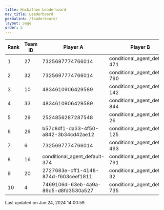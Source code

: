 ```yaml
---
title: Hackathon Leaderboard
nav_title: Leaderboard
permalink: /leaderboard/
layout: page
order: 5
---
```


|Rank            |Team ID         |Player A        |Player B        |Player C        |Total Score     |
|----------------|----------------|----------------|----------------|----------------|----------------|
|1               |27              |7325697774766014|conditional_agent_default-471|conditional_agent_default-908|4475.63         |
|2               |32              |7325697774766014|conditional_agent_default-790|conditional_agent_default-980|2153.96         |
|3               |10              |4834610906429589|conditional_agent_default-142|conditional_agent_default-525|1979.0          |
|4               |33              |4834610906429589|conditional_agent_default-844|conditional_agent_default-918|1917.08         |
|5               |29              |2524856287287548|conditional_agent_default-26|conditional_agent_default-292|1913.4          |
|6               |26              |b57c8df1-da33-4f50-a842-3b34cd42ae12|conditional_agent_default-125|conditional_agent_default-159|1860.82         |
|7               |6               |7325697774766014|conditional_agent_default-493|conditional_agent_default-763|1850.67         |
|8               |16              |conditional_agent_default-374|conditional_agent_default-791|eabae978-2dd5-4c2f-bba9-47bed39b0cd4|1777.28         |
|9               |20              |2727683e-cff1-4148-874d-f603ceef1811|conditional_agent_default-32|conditional_agent_default-787|1716.72         |
|10              |4               |7469106d-63eb-4a9a-86c5-d8fd3530a527|conditional_agent_default-735|conditional_agent_default-801|1475.12         |

Last updated on Jun 24, 2024 14:00:59